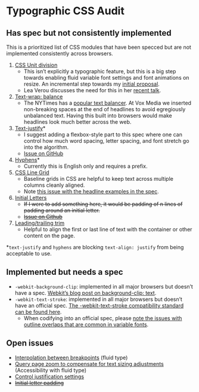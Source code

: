 # Typographic CSS Audit

## Has spec but not consistently implemented

This is a prioritized list of CSS modules that have been specced but are not implemented consistently across browsers.

1. [CSS Unit division](https://drafts.csswg.org/css-values-4/#changes-recent)
    - This isn’t explicitly a typographic feature, but this is a big step towards enabling fluid variable font settings and font animations on resize. An incremental step towards my [initial proposal](/proposal.md).
    - Lea Verou discusses the need for this in her [recent talk](https://youtu.be/ZuZizqDF4q8?t=2235).
1. [Text-wrap: balance](https://www.w3.org/TR/css-text-4/#valdef-text-wrap-balance)
    - The NYTimes has a [popular text balancer](https://github.com/nytimes/text-balancer). At Vox Media we inserted non-breaking spaces at the end of headlines to avoid egregiously unbalanced text. Having this built into browsers would make headlines look much better across the web.
1. [Text-justify](https://developer.mozilla.org/en-US/docs/Web/CSS/text-justify)*
    - I suggest adding a flexbox-style part to this spec where one can control how much word spacing, letter spacing, and font stretch go into the algorithm.
    - [Issue on GitHub](https://github.com/w3c/csswg-drafts/issues/7738)
1. [Hyphens](https://developer.mozilla.org/en-US/docs/Web/CSS/hyphens)*
    - Currently this is English only and requires a prefix.
1. [CSS Line Grid](https://www.w3.org/TR/css-line-grid-1/)
    - Baseline grids in CSS are helpful to keep text across multiple columns cleanly aligned.
    - Note [this issue with the headline examples in the spec](https://github.com/w3c/csswg-drafts/issues/6025).
1. [Initial Letters](https://www.w3.org/TR/css-inline/#initial-letter-styling)
    - ~~If I were to add something here, it would be padding of n lines of padding around an initial letter.~~
    - ~~[Issue on Github](https://github.com/w3c/csswg-drafts/issues/7739)~~
1. [Leading/trailing trim](https://css-tricks.com/leading-trim-the-future-of-digital-typesetting/)
    - Helpful to align the first or last line of text with the container or other content on the page.

*`text-justify` and `hyphens` are blocking `text-align: justify` from being acceptable to use.

## Implemented but needs a spec

- `-webkit-background-clip`: implemented in all major browsers but doesn’t have a spec. [Webkit’s blog post on background-clip: text](https://webkit.org/blog/164/background-clip-text/).
- `-webkit-text-stroke`: implemented in all major browsers but doesn’t have an official spec. [The -webkit-text-stroke compatibility standard can be found here](https://compat.spec.whatwg.org/#the-webkit-text-stroke).
    - When codifying into an official spec, please [note the issues with outline overlaps that are common in variable fonts](https://github.com/google/fonts/issues/4212).

## Open issues

- [Interpolation between breakpoints](https://github.com/w3c/csswg-drafts/issues/6245) (fluid type)
- [Query page zoom to compensate for text sizing adjustments](https://github.com/w3c/csswg-drafts/issues/6869) (Accessibility with fluid type)
- [Control justification settings](https://github.com/w3c/csswg-drafts/issues/7738)
- ~~[Initial letter padding](https://github.com/w3c/csswg-drafts/issues/7739)~~
